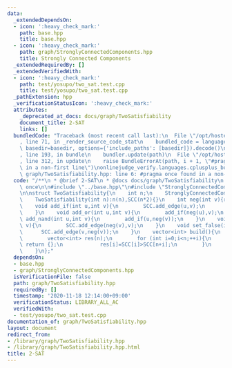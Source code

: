 ```yaml
---
data:
  _extendedDependsOn:
  - icon: ':heavy_check_mark:'
    path: base.hpp
    title: base.hpp
  - icon: ':heavy_check_mark:'
    path: graph/StronglyConnectedComponents.hpp
    title: Strongly Connected Components
  _extendedRequiredBy: []
  _extendedVerifiedWith:
  - icon: ':heavy_check_mark:'
    path: test/yosupo/two_sat.test.cpp
    title: test/yosupo/two_sat.test.cpp
  _pathExtension: hpp
  _verificationStatusIcon: ':heavy_check_mark:'
  attributes:
    _deprecated_at_docs: docs/graph/TwoSatisfiability
    document_title: 2-SAT
    links: []
  bundledCode: "Traceback (most recent call last):\n  File \"/opt/hostedtoolcache/Python/3.9.1/x64/lib/python3.9/site-packages/onlinejudge_verify/documentation/build.py\"\
    , line 71, in _render_source_code_stat\n    bundled_code = language.bundle(stat.path,\
    \ basedir=basedir, options={'include_paths': [basedir]}).decode()\n  File \"/opt/hostedtoolcache/Python/3.9.1/x64/lib/python3.9/site-packages/onlinejudge_verify/languages/cplusplus.py\"\
    , line 193, in bundle\n    bundler.update(path)\n  File \"/opt/hostedtoolcache/Python/3.9.1/x64/lib/python3.9/site-packages/onlinejudge_verify/languages/cplusplus_bundle.py\"\
    , line 312, in update\n    raise BundleErrorAt(path, i + 1, \"#pragma once found\
    \ in a non-first line\")\nonlinejudge_verify.languages.cplusplus_bundle.BundleErrorAt:\
    \ graph/TwoSatisfiability.hpp: line 6: #pragma once found in a non-first line\n"
  code: "/**\n * @brief 2-SAT\n * @docs docs/graph/TwoSatisfiability\n */\n\n#pragma\
    \ once\n\n#include \"../base.hpp\"\n#include \"StronglyConnectedComponents.hpp\"\
    \n\nstruct TwoSatisfiability{\n    int n;\n    StronglyConnectedComponents SCC;\n\
    \    TwoSatisfiability(int n):n(n),SCC(n*2){}\n    int neg(int v){return (n+v)%(n*2);}\n\
    \    void add_if(int u,int v){\n        SCC.add_edge(u,v);\n        SCC.add_edge(neg(v),neg(u));\n\
    \    }\n    void add_or(int u,int v){\n        add_if(neg(u),v);\n    }\n    void\
    \ add_nand(int u,int v){\n        add_if(u,neg(v));\n    }\n    void set_true(int\
    \ v){\n        SCC.add_edge(neg(v),v);\n    }\n    void set_false(int v){\n  \
    \      SCC.add_edge(v,neg(v));\n    }\n    vector<int> build(){\n        SCC.build();\n\
    \        vector<int> res(n);\n        for (int i=0;i<n;++i){\n            if (SCC[i]==SCC[n+i])\
    \ return {};\n            res[i]=SCC[i]>SCC[n+i];\n        }\n        return res;\n\
    \    }\n};"
  dependsOn:
  - base.hpp
  - graph/StronglyConnectedComponents.hpp
  isVerificationFile: false
  path: graph/TwoSatisfiability.hpp
  requiredBy: []
  timestamp: '2020-11-18 12:14:00+09:00'
  verificationStatus: LIBRARY_ALL_AC
  verifiedWith:
  - test/yosupo/two_sat.test.cpp
documentation_of: graph/TwoSatisfiability.hpp
layout: document
redirect_from:
- /library/graph/TwoSatisfiability.hpp
- /library/graph/TwoSatisfiability.hpp.html
title: 2-SAT
---
```

